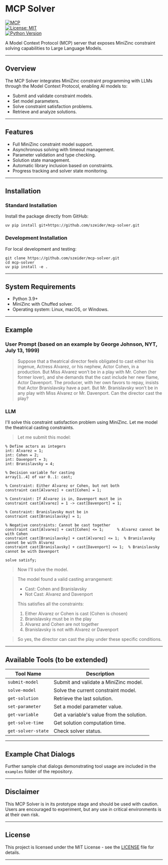 
# MCP Solver

[![MCP][mcp-badge]][mcp-url]  
[![License: MIT][license-badge]][license-url]  
[![Python Version][python-badge]][python-url]

A Model Context Protocol (MCP) server that exposes MiniZinc constraint solving capabilities to Large Language Models.

---

## Overview

The MCP Solver integrates MiniZinc constraint programming with LLMs through the Model Context Protocol, enabling AI models to:
- Submit and validate constraint models.
- Set model parameters.
- Solve constraint satisfaction problems.
- Retrieve and analyze solutions.

---

## Features

- Full MiniZinc constraint model support.
- Asynchronous solving with timeout management.
- Parameter validation and type checking.
- Solution state management.
- Automatic library inclusion based on constraints.
- Progress tracking and solver state monitoring.

---

## Installation

### Standard Installation
Install the package directly from GitHub:
```
uv pip install git+https://github.com/szeider/mcp-solver.git
```

### Development Installation
For local development and testing:
```
git clone https://github.com/szeider/mcp-solver.git
cd mcp-solver
uv pip install -e .
```

---

## System Requirements

- Python 3.9+
- MiniZinc with Chuffed solver.
- Operating system: Linux, macOS, or Windows.

---


## Example

### User Prompt (based on an example by  George  Johnson, NYT, July 13, 1999)

> Suppose that a theatrical director feels obligated to cast either his ingenue, Actress Alvarez, or his nephew, Actor Cohen, in a production. But Miss Alvarez won’t be in a play with Mr. Cohen (her former lover), and she demands that the cast include her new flame, Actor Davenport. The producer, with her own favors to repay, insists that Actor Branislavsky have a part. But Mr. Branislavsky won’t be in any play with Miss Alvarez or Mr. Davenport. Can the director cast the play?

### LLM

I'll solve this constraint satisfaction problem using MiniZinc. Let me model the theatrical casting constraints.



> Let me submit this model:


```minizinc
% Define actors as integers
int: Alvarez = 1;
int: Cohen = 2;
int: Davenport = 3;
int: Branislavsky = 4;

% Decision variable for casting
array[1..4] of var 0..1: cast;

% Constraint: Either Alvarez or Cohen, but not both
constraint cast[Alvarez] + cast[Cohen] = 1;

% Constraint: If Alvarez is in, Davenport must be in
constraint cast[Alvarez] = 1 -> cast[Davenport] = 1;

% Constraint: Branislavsky must be in
constraint cast[Branislavsky] = 1;

% Negative constraints: Cannot be cast together
constraint cast[Alvarez] + cast[Cohen] <= 1;      % Alvarez cannot be with Cohen
constraint cast[Branislavsky] + cast[Alvarez] <= 1;  % Branislavsky cannot be with Alvarez
constraint cast[Branislavsky] + cast[Davenport] <= 1;  % Branislavsky cannot be with Davenport

solve satisfy;

```

>  Now I'll solve the model.

> The model found a valid casting arrangement:
> 
> - Cast: Cohen and Branislavsky
> - Not Cast: Alvarez and Davenport
>
> This satisfies all the constraints:
> 1. Either Alvarez or Cohen is cast (Cohen is chosen)
> 2. Branislavsky must be in the play
> 3. Alvarez and Cohen are not together
> 4. Branislavsky is not with Alvarez or Davenport

> So yes, the director can cast the play under these specific conditions.


---

## Available Tools (to be extended)

| Tool Name         | Description                                           |
|--------------------|-------------------------------------------------------|
| `submit-model`     | Submit and validate a MiniZinc model.                |
| `solve-model`      | Solve the current constraint model.                  |
| `get-solution`     | Retrieve the last solution.                          |
| `set-parameter`    | Set a model parameter value.                         |
| `get-variable`     | Get a variable's value from the solution.            |
| `get-solve-time`   | Get solution computation time.                       |
| `get-solver-state` | Check solver status.                                 |

---

## Example Chat Dialogs

Further sample chat dialogs demonstrating tool usage are included in the `examples` folder of the repository. 

---

## Disclaimer

This MCP Solver is in its prototype stage and should be used with caution. Users are encouraged to experiment, but any use in critical environments is at their own risk.

---

## License

This project is licensed under the MIT License - see the [LICENSE](LICENSE) file for details.

[mcp-badge]: https://img.shields.io/badge/MCP-Compatible-blue.svg  
[mcp-url]: https://modelcontextprotocol.io  
[license-badge]: https://img.shields.io/badge/License-MIT-yellow.svg  
[license-url]: https://opensource.org/licenses/MIT  
[python-badge]: https://img.shields.io/pypi/pyversions/mcp-solver  
[python-url]: https://www.python.org  

---
